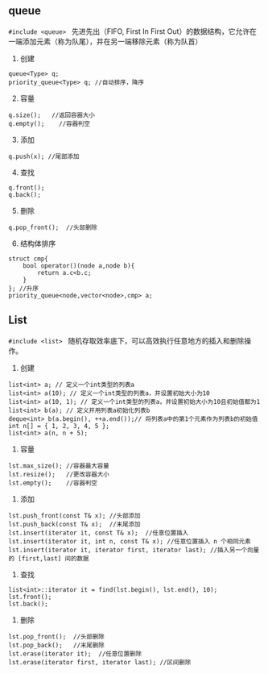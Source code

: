## queue
``#include <queue> ``
先进先出（FIFO, First In First Out）的数据结构，它允许在一端添加元素（称为队尾），并在另一端移除元素（称为队首）
1. 创建
```
queue<Type> q;
priority_queue<Type> q; //自动排序，降序
```
2. 容量
```
q.size();   //返回容器大小
q.empty();    //容器判空
```
3. 添加
```
q.push(x); //尾部添加
```
4. 查找
```
q.front();
q.back();
```
5. 删除
```
q.pop_front();  //头部删除
``` 
6. 结构体排序
```
struct cmp{
    bool operator()(node a,node b){
	    return a.c<b.c;
    }
}; //升序
priority_queue<node,vector<node>,cmp> a;
```
## List
``#include <list> ``
随机存取效率底下，可以高效执行任意地方的插入和删除操作。
1. 创建
```
list<int> a; // 定义一个int类型的列表a
list<int> a(10); // 定义一个int类型的列表a，并设置初始大小为10
list<int> a(10, 1); // 定义一个int类型的列表a，并设置初始大小为10且初始值都为1
list<int> b(a); // 定义并用列表a初始化列表b
deque<int> b(a.begin(), ++a.end());// 将列表a中的第1个元素作为列表b的初始值
int n[] = { 1, 2, 3, 4, 5 };
list<int> a(n, n + 5);
```
1. 容量
```
lst.max_size(); //容器最大容量
lst.resize();   //更改容器大小
lst.empty();    //容器判空
```
1. 添加
```
lst.push_front(const T& x); //头部添加
lst.push_back(const T& x);  //末尾添加
lst.insert(iterator it, const T& x);  //任意位置插入
lst.insert(iterator it, int n, const T& x); //任意位置插入 n 个相同元素
lst.insert(iterator it, iterator first, iterator last); //插入另一个向量的 [first,last] 间的数据
```
1. 查找
```
list<int>::iterator it = find(lst.begin(), lst.end(), 10); 
lst.front();
lst.back();
```
1. 删除
```
lst.pop_front();  //头部删除
lst.pop_back();   //末尾删除
lst.erase(iterator it);  //任意位置删除
lst.erase(iterator first, iterator last); //区间删除
``` 